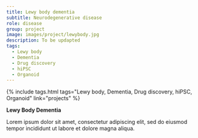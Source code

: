 ```yaml
---
title: Lewy body dementia
subtitle: Neurodegenerative disease
role: disease
group: project
image: images/project/lewybody.jpg
description: To be updapted
tags:
  - Lewy body
  - Dementia
  - Drug discovery
  - hiPSC
  - Organoid
---
```


{%
  include tags.html
  tags="Lewy body, Dementia, Drug discovery, hiPSC, Organoid"
  link="projects"
%}

<strong>Lewy Body Dementia</strong>

Lorem ipsum dolor sit amet, consectetur adipiscing elit, sed do eiusmod tempor incididunt ut labore et dolore magna aliqua.
